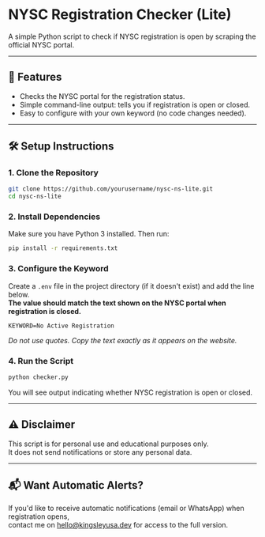# NYSC Registration Checker (Lite)

A simple Python script to check if NYSC registration is open by scraping the official NYSC portal.

---

## 🚀 Features

- Checks the NYSC portal for the registration status.
- Simple command-line output: tells you if registration is open or closed.
- Easy to configure with your own keyword (no code changes needed).

---

## 🛠️ Setup Instructions

### 1. Clone the Repository

```bash
git clone https://github.com/yourusername/nysc-ns-lite.git
cd nysc-ns-lite
```

### 2. Install Dependencies

Make sure you have Python 3 installed. Then run:

```bash
pip install -r requirements.txt
```

### 3. Configure the Keyword

Create a `.env` file in the project directory (if it doesn't exist) and add the line below.  
**The value should match the text shown on the NYSC portal when registration is closed.**

```
KEYWORD=No Active Registration
```

*Do not use quotes. Copy the text exactly as it appears on the website.*

### 4. Run the Script

```bash
python checker.py
```

You will see output indicating whether NYSC registration is open or closed.

---

## ⚠️ Disclaimer

This script is for personal use and educational purposes only.  
It does not send notifications or store any personal data.

---

## 📬 Want Automatic Alerts?

If you'd like to receive automatic notifications (email or WhatsApp) when registration opens,  
contact me on [hello@kingsleyusa.dev](mailto:hello@kingsleyusa.dev) for access to the full version.
